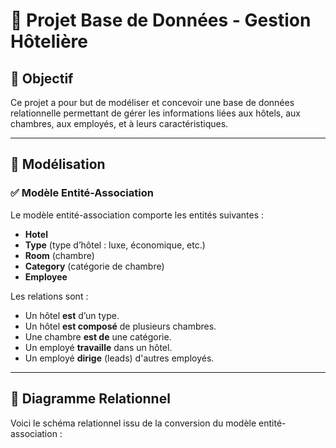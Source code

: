 # 📘 Projet Base de Données - Gestion Hôtelière

## 📌 Objectif
Ce projet a pour but de modéliser et concevoir une base de données relationnelle permettant de gérer les informations liées aux hôtels, aux chambres, aux employés, et à leurs caractéristiques.

---

## 📐 Modélisation

### ✅ Modèle Entité-Association
Le modèle entité-association comporte les entités suivantes :
- **Hotel**
- **Type** (type d’hôtel : luxe, économique, etc.)
- **Room** (chambre)
- **Category** (catégorie de chambre)
- **Employee**

Les relations sont :
- Un hôtel **est** d’un type.
- Un hôtel **est composé** de plusieurs chambres.
- Une chambre **est de** une catégorie.
- Un employé **travaille** dans un hôtel.
- Un employé **dirige** (leads) d'autres employés.

---

## 🧩 Diagramme Relationnel

Voici le schéma relationnel issu de la conversion du modèle entité-association :

